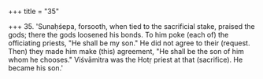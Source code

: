 +++
title = "35"

+++
35. 'Sunaḥśepa, forsooth, when tied to the sacrificial stake, praised the gods; there the gods loosened his bonds. To him poke (each of) the officiating priests, "He shall be my son." He did not agree to their (request. Then) they made him make (this) agreement, "He shall be the son of him whom he chooses." Viśvāmitra was the Hotṛ priest at that (sacrifice). He became his son.'
